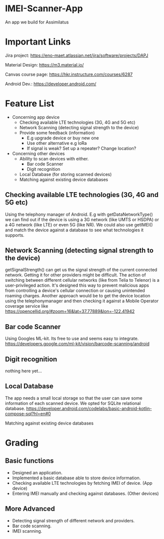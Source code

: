 # IMEI-Scanner-App
An app we build for Assimilatus

# Important Links
Jira project:
https://eno-maet.atlassian.net/jira/software/projects/DAPJ

Material Design:
https://m3.material.io/

Canvas course page:
https://hkr.instructure.com/courses/6287

Android Dev.:
https://developer.android.com/

# Feature List
* Concerning app device
  * Checking available LTE technologies (3G, 4G and 5G etc)
  * Network Scanning (detecting signal strength to the device)
  * Provide some feedback (information)
    * E.g upgrade device or buy new one
    * Use other alternative e.g loRa
    * If signal is weak? Set up a repeater? Change location?
* Concerning other devices
  * Ability to scan devices with either.
    * Bar code Scanner
    * Digit recognition
  * Local Database (for storing scanned devices)
  * Matching against existing device databases

## Checking available LTE technologies (3G, 4G and 5G etc)
Using the telephony manager of Android. E.g with getDataNetworkType() we can find out if the device is using a 3G network (like UMTS or HSDPA) or a 4G network (like LTE) or even 5G (like NR). We could also use getIMEI() and match the device against a database to see what technologies it supports. 

## Network Scanning (detecting signal strength to the device)
getSignalStrength() can get us the signal strength of the current connected network. Getting it for other providers might be difficult. 
The action of switching between different cellular networks (like from Telia to Telenor) is a user-privileged action. It's designed this way to prevent malicious apps from controlling a device's cellular connection or causing unintended roaming charges. 
Another approach would be to get the device location using the telephonymanager and then checking it against a Mobile Operator coverage service like https://opencellid.org/#zoom=16&lat=37.77889&lon=-122.41942

## Bar code Scanner
Using Googles ML-kit. Its free to use and seems easy to integrate.
https://developers.google.com/ml-kit/vision/barcode-scanning/android

## Digit recognition
nothing here yet...

## Local Database
The app needs a small local storage so that the user can save some information of each scanned device. We opted for SQLite relational database. 
https://developer.android.com/codelabs/basic-android-kotlin-compose-sql?hl=en#0

Matching against existing device databases 

# Grading

## Basic functions
*	Designed an application.
*	Implemented a basic database able to store device information.
*	Checking available LTE technologies by fetching IMEI of device. (App device)
*	Entering IMEI manually and checking against databases. (Other devices)

## More Advanced
*	Detecting signal strength of different network and providers.
*	Bar code scanning.
*	IMEI scanning.



